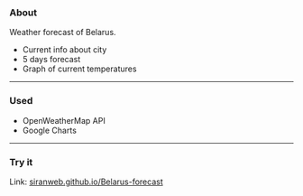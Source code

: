 ### About
Weather forecast of Belarus.

- Current info about city
- 5 days forecast
- Graph of current temperatures


------------


### Used

- OpenWeatherMap API
- Google Charts


------------



### Try it
Link: [siranweb.github.io/Belarus-forecast](https://siranweb.github.io/Belarus-forecast/ "siranweb.github.io/Belarus-forecast")
